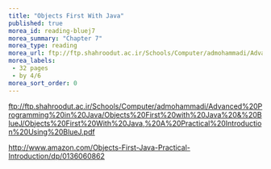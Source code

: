 ```yaml
---
title: "Objects First With Java"
published: true
morea_id: reading-bluej7
morea_summary: "Chapter 7"
morea_type: reading
morea_url: ftp://ftp.shahroodut.ac.ir/Schools/Computer/admohammadi/Advanced%20Programming%20in%20Java/Objects%20First%20with%20Java%20&%20BlueJ/Objects%20First%20With%20Java,%20A%20Practical%20Introduction%20Using%20BlueJ.pdf
morea_labels:
 - 32 pages
 - by 4/6
morea_sort_order: 0
---
```

ftp://ftp.shahroodut.ac.ir/Schools/Computer/admohammadi/Advanced%20Programming%20in%20Java/Objects%20First%20with%20Java%20&%20BlueJ/Objects%20First%20With%20Java,%20A%20Practical%20Introduction%20Using%20BlueJ.pdf

http://www.amazon.com/Objects-First-Java-Practical-Introduction/dp/0136060862